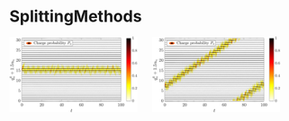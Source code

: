 # SplittingMethods

<p float="left">
  <img src="Figures/stat_solution.png" width="45%" /> &nbsp; &nbsp; &nbsp;   
  <img src="Figures/mov_solution.png" width="45%" /> 
</p>
